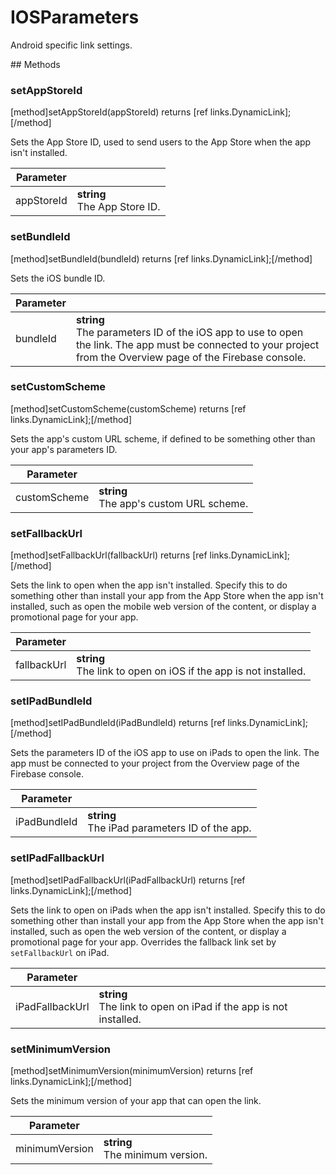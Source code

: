 # IOSParameters

Android specific link settings.

## Methods

### setAppStoreId
[method]setAppStoreId(appStoreId) returns [ref links.DynamicLink];[/method]

Sets the App Store ID, used to send users to the App Store when the app isn't installed.

| Parameter |         |
| --------- | ------- |
| appStoreId  | **string** <br /> The App Store ID. |

### setBundleId
[method]setBundleId(bundleId) returns [ref links.DynamicLink];[/method]

Sets the iOS bundle ID.

| Parameter |         |
| --------- | ------- |
| bundleId  | **string** <br /> The parameters ID of the iOS app to use to open the link. The app must be connected to your project from the Overview page of the Firebase console. |

### setCustomScheme
[method]setCustomScheme(customScheme) returns [ref links.DynamicLink];[/method]

Sets the app's custom URL scheme, if defined to be something other than your app's parameters ID.

| Parameter |         |
| --------- | ------- |
| customScheme  | **string** <br /> The app's custom URL scheme. |

### setFallbackUrl
[method]setFallbackUrl(fallbackUrl) returns [ref links.DynamicLink];[/method]

Sets the link to open when the app isn't installed. Specify this to do something other than install your app from the App Store when the app isn't installed, such as open the mobile web version of the content, or display a promotional page for your app.

| Parameter |         |
| --------- | ------- |
| fallbackUrl  | **string** <br /> The link to open on iOS if the app is not installed. |

### setIPadBundleId
[method]setIPadBundleId(iPadBundleId) returns [ref links.DynamicLink];[/method]

Sets the parameters ID of the iOS app to use on iPads to open the link. The app must be connected to your project from the Overview page of the Firebase console.

| Parameter |         |
| --------- | ------- |
| iPadBundleId  | **string** <br /> The iPad parameters ID of the app. |

### setIPadFallbackUrl
[method]setIPadFallbackUrl(iPadFallbackUrl) returns [ref links.DynamicLink];[/method]

Sets the link to open on iPads when the app isn't installed. Specify this to do something other than install your app from the App Store when the app isn't installed, such as open the web version of the content, or display a promotional page for your app. Overrides the fallback link set by `setFallbackUrl` on iPad.

| Parameter |         |
| --------- | ------- |
| iPadFallbackUrl  | **string** <br /> The link to open on iPad if the app is not installed. |

### setMinimumVersion
[method]setMinimumVersion(minimumVersion) returns [ref links.DynamicLink];[/method]

Sets the minimum version of your app that can open the link.

| Parameter |         |
| --------- | ------- |
| minimumVersion  | **string** <br /> The minimum version. |
